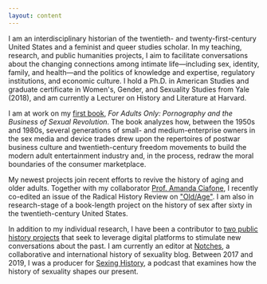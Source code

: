 ```yaml
---
layout: content
---
```

I am an interdisciplinary historian of the twentieth- and twenty-first-century United States and a feminist and queer studies scholar. In my teaching, research, and public humanities projects, I aim to facilitate conversations about the changing connections among intimate life—including sex, identity, family, and health—and the politics of knowledge and expertise, regulatory institutions, and economic culture. I hold a Ph.D. in American Studies and graduate certificate in Women's, Gender, and Sexuality Studies from Yale (2018), and am currently a Lecturer on History and Literature at Harvard.

I am at work on my [first book](/research), *For Adults Only: Pornography and the Business of Sexual Revolution*. The book analyzes how, between the 1950s and 1980s, several generations of small- and medium-enterprise owners in the sex media and device trades drew upon the repertoires of postwar business culture and twentieth-century freedom movements to build the modern adult entertainment industry and, in the process, redraw the moral boundaries of the consumer marketplace. 

My newest projects join recent efforts to revive the history of aging and older adults. Together with my collaborator [Prof. Amanda Ciafone](https://media.illinois.edu/media-cinema-studies/ciafone-amanda), I recently co-edited an issue of the Radical History Review on ["Old/Age"](https://read.dukeupress.edu/radical-history-review/issue/2021/139). I am also in research-stage of a book-length project on the history of sex after sixty in the twentieth-century United States. 

In addition to my individual research, I have been a contributor to [two public history projects](/public_history) that seek to leverage digital platforms to stimulate new conversations about the past. I am currently an editor at [Notches](http://notchesblog.com), a collaborative and international history of sexuality blog. Between 2017 and 2019, I was a producer for [Sexing History](sexinghistory.com), a podcast that examines how the history of sexuality shapes our present.
